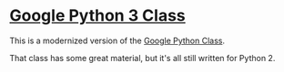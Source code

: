 # [Google Python 3 Class](https://miller-time.github.io/google-python-class/)

This is a modernized version of the [Google Python Class](https://developers.google.com/edu/python).

That class has some great material, but it's all still written for Python 2.
